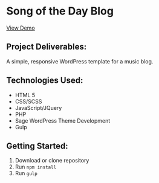 # Song of the Day Blog
[View Demo](https://karlyhoffman.github.io/projects/song-blog/)

## Project Deliverables:
A simple, responsive WordPress template for a music blog.

## Technologies Used:
- HTML 5
- CSS/SCSS
- JavaScript/JQuery
- PHP
- Sage WordPress Theme Development
- Gulp

## Getting Started:
1. Download or clone repository
2. Run `npm install`
3. Run `gulp`
